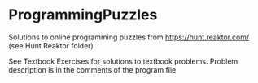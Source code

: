 # ProgrammingPuzzles

Solutions to online programming puzzles from https://hunt.reaktor.com/ (see Hunt.Reaktor folder) 

See Textbook Exercises for solutions to textbook problems. Problem description is in the comments of the program file 
